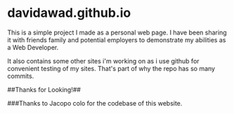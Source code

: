 davidawad.github.io
===================

This is a simple project I made as a personal web page. I have been sharing it with friends family and potential employers to demonstrate my abilities as a Web Developer.

It also contains some other sites i'm working on as i use github for convenient testing of my sites. That's part of why the repo has so many commits.

##Thanks for Looking!##

###Thanks to Jacopo colo for the codebase of this website.
